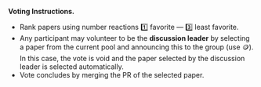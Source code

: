 **Voting Instructions.**
- Rank papers using number reactions :one: favorite — :three: least favorite.
- Any participant may volunteer to be the **discussion leader** by selecting a paper from the current pool and announcing this to the group (use :coin:). In this case, the vote is void and the paper selected by the discussion leader is selected automatically.
- Vote concludes by merging the PR of the selected paper.